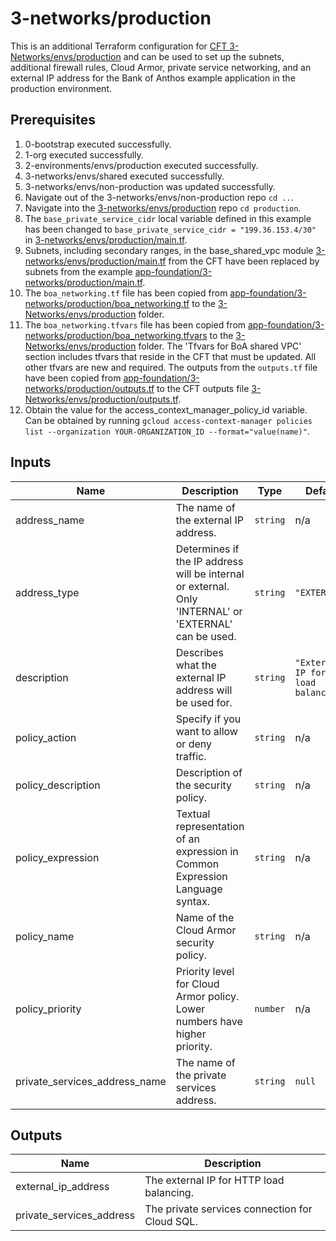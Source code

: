 # 3-networks/production

This is an additional Terraform configuration for [CFT 3-Networks/envs/production](https://github.com/terraform-google-modules/terraform-example-foundation/tree/master/3-networks/envs/production) and can be used to set up the subnets, additional firewall rules, Cloud Armor, private service networking, and an external IP address for the Bank of Anthos example application in the production environment.

## Prerequisites

1. 0-bootstrap executed successfully.
1. 1-org executed successfully.
1. 2-environments/envs/production executed successfully.
1. 3-networks/envs/shared executed successfully.
1. 3-networks/envs/non-production was updated successfully.
1. Navigate out of the 3-networks/envs/non-production repo `cd ..`.
1. Navigate into the [3-networks/envs/production](https://github.com/terraform-google-modules/terraform-example-foundation/blob/master/3-networks/envs/production) repo `cd production`.
1. The `base_private_service_cidr` local variable defined in this example has been changed to `base_private_service_cidr = "199.36.153.4/30"` in [3-networks/envs/production/main.tf](https://github.com/terraform-google-modules/terraform-example-foundation/blob/master/3-networks/envs/production/main.tf).
1. Subnets, including secondary ranges, in the base_shared_vpc module [3-networks/envs/production/main.tf](https://github.com/terraform-google-modules/terraform-example-foundation/blob/master/3-networks/envs/production/main.tf) from the CFT have been replaced by subnets from the example [app-foundation/3-networks/production/main.tf](https://github.com/GoogleCloudPlatform/terraform-example-foundation-app/tree/main/app-foundation/3-networks/production/main.tf).
1. The `boa_networking.tf` file has been copied from [app-foundation/3-networks/production/boa_networking.tf](https://github.com/GoogleCloudPlatform/terraform-example-foundation-app/tree/main/app-foundation/3-networks/production/boa_networking.tf) to the [3-Networks/envs/production](https://github.com/terraform-google-modules/terraform-example-foundation/blob/master/3-networks/envs/production) folder.
1. The `boa_networking.tfvars` file has been copied from [app-foundation/3-networks/production/boa_networking.tfvars](https://github.com/GoogleCloudPlatform/terraform-example-foundation-app/tree/main/app-foundation/3-networks/production/boa_networking.tfvars) to the [3-Networks/envs/production](https://github.com/terraform-google-modules/terraform-example-foundation/blob/master/3-networks/envs/production) folder. The 'Tfvars for BoA shared VPC' section includes tfvars that reside in the CFT that must be updated. All other tfvars are new and required.
The outputs from the `outputs.tf` file have been copied from [app-foundation/3-networks/production/outputs.tf](https://github.com/GoogleCloudPlatform/terraform-example-foundation-app/tree/main/app-foundation/3-networks/production/outputs.tf) to the CFT outputs file [3-Networks/envs/production/outputs.tf](https://github.com/terraform-google-modules/terraform-example-foundation/blob/master/3-networks/envs/production/outputs.tf).
1. Obtain the value for the access_context_manager_policy_id variable. Can be obtained by running `gcloud access-context-manager policies list --organization YOUR-ORGANIZATION_ID --format="value(name)"`.

<!-- BEGINNING OF PRE-COMMIT-TERRAFORM DOCS HOOK -->
## Inputs

| Name | Description | Type | Default | Required |
|------|-------------|------|---------|:--------:|
| address\_name | The name of the external IP address. | `string` | n/a | yes |
| address\_type | Determines if the IP address will be internal or external. Only 'INTERNAL' or 'EXTERNAL' can be used. | `string` | `"EXTERNAL"` | no |
| description | Describes what the external IP address will be used for. | `string` | `"External IP for HTTP load balancing."` | no |
| policy\_action | Specify if you want to allow or deny traffic. | `string` | n/a | yes |
| policy\_description | Description of the security policy. | `string` | n/a | yes |
| policy\_expression | Textual representation of an expression in Common Expression Language syntax. | `string` | n/a | yes |
| policy\_name | Name of the Cloud Armor security policy. | `string` | n/a | yes |
| policy\_priority | Priority level for Cloud Armor policy. Lower numbers have higher priority. | `number` | n/a | yes |
| private\_services\_address\_name | The name of the private services address. | `string` | `null` | no |

## Outputs

| Name | Description |
|------|-------------|
| external\_ip\_address | The external IP for HTTP load balancing. |
| private\_services\_address | The private services connection for Cloud SQL. |

<!-- END OF PRE-COMMIT-TERRAFORM DOCS HOOK -->
